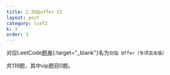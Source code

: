 ```yaml
---
title: 2.剑指offer II
layout: post
category: lcof2
k: 3
order: 3
---
```


对应LeetCode[题单](https://leetcode-cn.com/problemset/all/?listId=e8X3pBZi&page=1){:target="_blank"}名为`剑指 Offer（专项突击版）`

共119题，其中vip题目0题。


